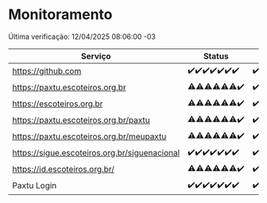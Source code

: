 # Monitoramento

Última verificação: 12/04/2025 08:06:00 -03

|Serviço|Status|Últimas 24h|
|---|---|---|
|https://github.com|<span title="2025-04-05: OK=23">✔️</span><span title="2025-04-06: OK=23">✔️</span><span title="2025-04-07: OK=23">✔️</span><span title="2025-04-08: OK=23">✔️</span><span title="2025-04-09: OK=23">✔️</span><span title="2025-04-10: OK=23">✔️</span><span title="2025-04-11: OK=10">✔️</span>|<span title="11/04/2025 08:07:00 -03 : 200">✔️</span><span title="11/04/2025 09:17:00 -03 : 200">✔️</span><span title="11/04/2025 10:19:00 -03 : 200">✔️</span><span title="11/04/2025 11:09:00 -03 : 200">✔️</span><span title="11/04/2025 12:09:00 -03 : 200">✔️</span><span title="11/04/2025 13:11:00 -03 : 200">✔️</span><span title="11/04/2025 14:07:00 -03 : 200">✔️</span><span title="11/04/2025 15:13:00 -03 : 200">✔️</span><span title="11/04/2025 16:07:00 -03 : 200">✔️</span><span title="11/04/2025 17:09:00 -03 : 200">✔️</span><span title="11/04/2025 18:08:00 -03 : 200">✔️</span><span title="11/04/2025 19:08:00 -03 : 200">✔️</span><span title="11/04/2025 20:08:00 -03 : 200">✔️</span><span title="11/04/2025 21:43:00 -03 : 200">✔️</span><span title="11/04/2025 23:17:00 -03 : 200">✔️</span><span title="12/04/2025 00:23:00 -03 : 200">✔️</span><span title="12/04/2025 01:10:00 -03 : 200">✔️</span><span title="12/04/2025 02:08:00 -03 : 200">✔️</span><span title="12/04/2025 03:11:00 -03 : 200">✔️</span><span title="12/04/2025 04:08:00 -03 : 200">✔️</span><span title="12/04/2025 05:10:00 -03 : 200">✔️</span><span title="12/04/2025 06:08:00 -03 : 200">✔️</span><span title="12/04/2025 07:07:00 -03 : 200">✔️</span><span title="12/04/2025 08:06:00 -03 : 200">✔️</span>|
|https://paxtu.escoteiros.org.br|<span title="2025-04-05: OK=12, Falhas=11">⚠️</span><span title="2025-04-06: OK=11, Falhas=12">⚠️</span><span title="2025-04-07: OK=13, Falhas=10">⚠️</span><span title="2025-04-08: OK=13, Falhas=10">⚠️</span><span title="2025-04-09: OK=15, Falhas=8">⚠️</span><span title="2025-04-10: OK=19, Falhas=4">⚠️</span><span title="2025-04-11: OK=10">✔️</span>|<span title="11/04/2025 08:07:00 -03 : 200">✔️</span><span title="11/04/2025 09:17:00 -03 : 200">✔️</span><span title="11/04/2025 10:19:00 -03 : 200">✔️</span><span title="11/04/2025 11:09:00 -03 : 200">✔️</span><span title="11/04/2025 12:09:00 -03 : 200">✔️</span><span title="11/04/2025 13:11:00 -03 : 200">✔️</span><span title="11/04/2025 14:07:00 -03 : 200">✔️</span><span title="11/04/2025 15:13:00 -03 : 403">❌</span><span title="11/04/2025 16:07:00 -03 : 403">❌</span><span title="11/04/2025 17:09:00 -03 : 403">❌</span><span title="11/04/2025 18:08:00 -03 : 403">❌</span><span title="11/04/2025 19:08:00 -03 : 403">❌</span><span title="11/04/2025 20:08:00 -03 : 403">❌</span><span title="11/04/2025 21:43:00 -03 : 403">❌</span><span title="11/04/2025 23:17:00 -03 : 403">❌</span><span title="12/04/2025 00:23:00 -03 : 403">❌</span><span title="12/04/2025 01:10:00 -03 : 403">❌</span><span title="12/04/2025 02:08:00 -03 : 403">❌</span><span title="12/04/2025 03:11:00 -03 : 403">❌</span><span title="12/04/2025 04:08:00 -03 : 403">❌</span><span title="12/04/2025 05:10:00 -03 : 403">❌</span><span title="12/04/2025 06:08:00 -03 : 403">❌</span><span title="12/04/2025 07:07:00 -03 : 403">❌</span><span title="12/04/2025 08:06:00 -03 : 403">❌</span>|
|https://escoteiros.org.br|<span title="2025-04-05: OK=1, Falhas=22">⚠️</span><span title="2025-04-06: OK=1, Falhas=22">⚠️</span><span title="2025-04-07: OK=1, Falhas=22">⚠️</span><span title="2025-04-08: OK=4, Falhas=19">⚠️</span><span title="2025-04-09: OK=6, Falhas=17">⚠️</span><span title="2025-04-10: OK=15, Falhas=8">⚠️</span><span title="2025-04-11: OK=10">✔️</span>|<span title="11/04/2025 08:07:00 -03 : 200">✔️</span><span title="11/04/2025 09:17:00 -03 : 200">✔️</span><span title="11/04/2025 10:19:00 -03 : 200">✔️</span><span title="11/04/2025 11:09:00 -03 : 200">✔️</span><span title="11/04/2025 12:09:00 -03 : 200">✔️</span><span title="11/04/2025 13:11:00 -03 : 200">✔️</span><span title="11/04/2025 14:07:00 -03 : 200">✔️</span><span title="11/04/2025 15:13:00 -03 : 403">❌</span><span title="11/04/2025 16:07:00 -03 : 403">❌</span><span title="11/04/2025 17:09:00 -03 : 403">❌</span><span title="11/04/2025 18:08:00 -03 : 403">❌</span><span title="11/04/2025 19:08:00 -03 : 403">❌</span><span title="11/04/2025 20:08:00 -03 : 403">❌</span><span title="11/04/2025 21:43:00 -03 : 403">❌</span><span title="11/04/2025 23:17:00 -03 : 403">❌</span><span title="12/04/2025 00:23:00 -03 : 403">❌</span><span title="12/04/2025 01:10:00 -03 : 403">❌</span><span title="12/04/2025 02:08:00 -03 : 403">❌</span><span title="12/04/2025 03:11:00 -03 : 403">❌</span><span title="12/04/2025 04:08:00 -03 : 403">❌</span><span title="12/04/2025 05:10:00 -03 : 403">❌</span><span title="12/04/2025 06:08:00 -03 : 403">❌</span><span title="12/04/2025 07:07:00 -03 : 403">❌</span><span title="12/04/2025 08:06:00 -03 : 403">❌</span>|
|https://paxtu.escoteiros.org.br/paxtu|<span title="2025-04-05: OK=4, Falhas=19">⚠️</span><span title="2025-04-06: OK=3, Falhas=20">⚠️</span><span title="2025-04-07: OK=7, Falhas=16">⚠️</span><span title="2025-04-08: OK=6, Falhas=17">⚠️</span><span title="2025-04-09: OK=6, Falhas=17">⚠️</span><span title="2025-04-10: OK=18, Falhas=5">⚠️</span><span title="2025-04-11: OK=10">✔️</span>|<span title="11/04/2025 08:07:00 -03 : 200">✔️</span><span title="11/04/2025 09:17:00 -03 : 200">✔️</span><span title="11/04/2025 10:19:00 -03 : 200">✔️</span><span title="11/04/2025 11:09:00 -03 : 200">✔️</span><span title="11/04/2025 12:09:00 -03 : 200">✔️</span><span title="11/04/2025 13:11:00 -03 : 200">✔️</span><span title="11/04/2025 14:07:00 -03 : 200">✔️</span><span title="11/04/2025 15:13:00 -03 : 200">✔️</span><span title="11/04/2025 16:07:00 -03 : 403">❌</span><span title="11/04/2025 17:09:00 -03 : 403">❌</span><span title="11/04/2025 18:08:00 -03 : 403">❌</span><span title="11/04/2025 19:08:00 -03 : 403">❌</span><span title="11/04/2025 20:08:00 -03 : 403">❌</span><span title="11/04/2025 21:43:00 -03 : 403">❌</span><span title="11/04/2025 23:17:00 -03 : 403">❌</span><span title="12/04/2025 00:23:00 -03 : 403">❌</span><span title="12/04/2025 01:10:00 -03 : 403">❌</span><span title="12/04/2025 02:08:00 -03 : 403">❌</span><span title="12/04/2025 03:11:00 -03 : 403">❌</span><span title="12/04/2025 04:08:00 -03 : 403">❌</span><span title="12/04/2025 05:10:00 -03 : 403">❌</span><span title="12/04/2025 06:08:00 -03 : 403">❌</span><span title="12/04/2025 07:07:00 -03 : 403">❌</span><span title="12/04/2025 08:06:00 -03 : 403">❌</span>|
|https://paxtu.escoteiros.org.br/meupaxtu|<span title="2025-04-05: OK=7, Falhas=16">⚠️</span><span title="2025-04-06: OK=4, Falhas=19">⚠️</span><span title="2025-04-07: OK=11, Falhas=12">⚠️</span><span title="2025-04-08: OK=9, Falhas=14">⚠️</span><span title="2025-04-09: OK=7, Falhas=16">⚠️</span><span title="2025-04-10: OK=15, Falhas=8">⚠️</span><span title="2025-04-11: OK=10">✔️</span>|<span title="11/04/2025 08:07:00 -03 : 200">✔️</span><span title="11/04/2025 09:17:00 -03 : 200">✔️</span><span title="11/04/2025 10:19:00 -03 : 200">✔️</span><span title="11/04/2025 11:09:00 -03 : 200">✔️</span><span title="11/04/2025 12:09:00 -03 : 200">✔️</span><span title="11/04/2025 13:11:00 -03 : 200">✔️</span><span title="11/04/2025 14:07:00 -03 : 200">✔️</span><span title="11/04/2025 15:13:00 -03 : 403">❌</span><span title="11/04/2025 16:07:00 -03 : 403">❌</span><span title="11/04/2025 17:09:00 -03 : 403">❌</span><span title="11/04/2025 18:08:00 -03 : 403">❌</span><span title="11/04/2025 19:08:00 -03 : 403">❌</span><span title="11/04/2025 20:08:00 -03 : 403">❌</span><span title="11/04/2025 21:43:00 -03 : 403">❌</span><span title="11/04/2025 23:17:00 -03 : 403">❌</span><span title="12/04/2025 00:23:00 -03 : 403">❌</span><span title="12/04/2025 01:10:00 -03 : 403">❌</span><span title="12/04/2025 02:08:00 -03 : 403">❌</span><span title="12/04/2025 03:11:00 -03 : 403">❌</span><span title="12/04/2025 04:08:00 -03 : 403">❌</span><span title="12/04/2025 05:10:00 -03 : 403">❌</span><span title="12/04/2025 06:08:00 -03 : 403">❌</span><span title="12/04/2025 07:07:00 -03 : 403">❌</span><span title="12/04/2025 08:06:00 -03 : 403">❌</span>|
|https://sigue.escoteiros.org.br/siguenacional|<span title="2025-04-05: OK=23">✔️</span><span title="2025-04-06: OK=23">✔️</span><span title="2025-04-07: OK=23">✔️</span><span title="2025-04-08: OK=23">✔️</span><span title="2025-04-09: OK=23">✔️</span><span title="2025-04-10: OK=23">✔️</span><span title="2025-04-11: OK=10">✔️</span>|<span title="11/04/2025 08:07:00 -03 : 200">✔️</span><span title="11/04/2025 09:17:00 -03 : 200">✔️</span><span title="11/04/2025 10:19:00 -03 : 200">✔️</span><span title="11/04/2025 11:09:00 -03 : 200">✔️</span><span title="11/04/2025 12:09:00 -03 : 200">✔️</span><span title="11/04/2025 13:11:00 -03 : 200">✔️</span><span title="11/04/2025 14:07:00 -03 : 200">✔️</span><span title="11/04/2025 15:13:00 -03 : 200">✔️</span><span title="11/04/2025 16:07:00 -03 : 200">✔️</span><span title="11/04/2025 17:09:00 -03 : 200">✔️</span><span title="11/04/2025 18:08:00 -03 : 200">✔️</span><span title="11/04/2025 19:08:00 -03 : 200">✔️</span><span title="11/04/2025 20:08:00 -03 : 200">✔️</span><span title="11/04/2025 21:43:00 -03 : 200">✔️</span><span title="11/04/2025 23:17:00 -03 : 200">✔️</span><span title="12/04/2025 00:23:00 -03 : 200">✔️</span><span title="12/04/2025 01:10:00 -03 : 200">✔️</span><span title="12/04/2025 02:08:00 -03 : 200">✔️</span><span title="12/04/2025 03:11:00 -03 : 200">✔️</span><span title="12/04/2025 04:08:00 -03 : 200">✔️</span><span title="12/04/2025 05:10:00 -03 : 200">✔️</span><span title="12/04/2025 06:08:00 -03 : 200">✔️</span><span title="12/04/2025 07:07:00 -03 : 200">✔️</span><span title="12/04/2025 08:06:00 -03 : 200">✔️</span>|
|https://id.escoteiros.org.br/|<span title="2025-04-05: OK=13, Falhas=10">⚠️</span><span title="2025-04-06: OK=11, Falhas=12">⚠️</span><span title="2025-04-07: OK=12, Falhas=11">⚠️</span><span title="2025-04-08: OK=15, Falhas=8">⚠️</span><span title="2025-04-09: OK=11, Falhas=12">⚠️</span><span title="2025-04-10: OK=18, Falhas=5">⚠️</span><span title="2025-04-11: OK=10">✔️</span>|<span title="11/04/2025 08:07:00 -03 : 200">✔️</span><span title="11/04/2025 09:17:00 -03 : 200">✔️</span><span title="11/04/2025 10:19:00 -03 : 200">✔️</span><span title="11/04/2025 11:09:00 -03 : 200">✔️</span><span title="11/04/2025 12:09:00 -03 : 200">✔️</span><span title="11/04/2025 13:11:00 -03 : 200">✔️</span><span title="11/04/2025 14:07:00 -03 : 200">✔️</span><span title="11/04/2025 15:13:00 -03 : 200">✔️</span><span title="11/04/2025 16:07:00 -03 : 403">❌</span><span title="11/04/2025 17:09:00 -03 : 403">❌</span><span title="11/04/2025 18:08:00 -03 : 403">❌</span><span title="11/04/2025 19:08:00 -03 : 403">❌</span><span title="11/04/2025 20:08:00 -03 : 403">❌</span><span title="11/04/2025 21:43:00 -03 : 403">❌</span><span title="11/04/2025 23:17:00 -03 : 403">❌</span><span title="12/04/2025 00:23:00 -03 : 403">❌</span><span title="12/04/2025 01:10:00 -03 : 403">❌</span><span title="12/04/2025 02:08:00 -03 : 403">❌</span><span title="12/04/2025 03:11:00 -03 : 403">❌</span><span title="12/04/2025 04:08:00 -03 : 403">❌</span><span title="12/04/2025 05:10:00 -03 : 403">❌</span><span title="12/04/2025 06:08:00 -03 : 403">❌</span><span title="12/04/2025 07:07:00 -03 : 403">❌</span><span title="12/04/2025 08:06:00 -03 : 403">❌</span>|
|Paxtu Login|<span title="2025-04-05: OK=23">✔️</span><span title="2025-04-06: OK=23">✔️</span><span title="2025-04-07: OK=23">✔️</span><span title="2025-04-08: OK=23">✔️</span><span title="2025-04-09: OK=23">✔️</span><span title="2025-04-10: OK=23">✔️</span><span title="2025-04-11: OK=10">✔️</span>|<span title="11/04/2025 08:07:00 -03 : 200">✔️</span><span title="11/04/2025 09:17:00 -03 : 200">✔️</span><span title="11/04/2025 10:19:00 -03 : 200">✔️</span><span title="11/04/2025 11:09:00 -03 : 200">✔️</span><span title="11/04/2025 12:09:00 -03 : 200">✔️</span><span title="11/04/2025 13:11:00 -03 : 200">✔️</span><span title="11/04/2025 14:07:00 -03 : 200">✔️</span><span title="11/04/2025 15:13:00 -03 : 200">✔️</span><span title="11/04/2025 16:07:00 -03 : 200">✔️</span><span title="11/04/2025 17:09:00 -03 : 200">✔️</span><span title="11/04/2025 18:08:00 -03 : 200">✔️</span><span title="11/04/2025 19:08:00 -03 : 200">✔️</span><span title="11/04/2025 20:08:00 -03 : 200">✔️</span><span title="11/04/2025 21:43:00 -03 : 200">✔️</span><span title="11/04/2025 23:17:00 -03 : 200">✔️</span><span title="12/04/2025 00:23:00 -03 : 200">✔️</span><span title="12/04/2025 01:10:00 -03 : 200">✔️</span><span title="12/04/2025 02:08:00 -03 : 200">✔️</span><span title="12/04/2025 03:11:00 -03 : 200">✔️</span><span title="12/04/2025 04:08:00 -03 : 200">✔️</span><span title="12/04/2025 05:10:00 -03 : 200">✔️</span><span title="12/04/2025 06:08:00 -03 : 200">✔️</span><span title="12/04/2025 07:07:00 -03 : 200">✔️</span><span title="12/04/2025 08:06:00 -03 : 200">✔️</span>|

